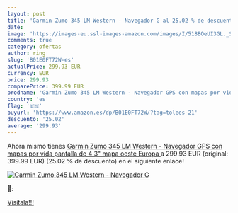 ```yaml
---
layout: post
title: 'Garmin Zumo 345 LM Western - Navegador G al 25.02 % de descuento'
date: 
image: 'https://images-eu.ssl-images-amazon.com/images/I/518BOeUI3GL._SL200_.jpg'
comments: true
category: ofertas
author: ring
slug: 'B01E0FT72W-es'
actualPrice: 299.93 EUR
currency: EUR
price: 299.93
comparePrice: 399.99 EUR
prodname: 'Garmin Zumo 345 LM Western - Navegador GPS con mapas por vida  pantalla de 4 3"   mapa oeste Europa '
country: 'es'
flag: '🇪🇸'
buyurl: 'https://www.amazon.es/dp/B01E0FT72W/?tag=tolees-21'
descuento: '25.02'
average: '299.93'
---
```


Ahora mismo tienes [Garmin Zumo 345 LM Western - Navegador GPS con mapas por vida  pantalla de 4 3"   mapa oeste Europa ](https://www.amazon.es/dp/B01E0FT72W/?tag=tolees-21) a 299.93 EUR (original: 399.99 EUR) (25.02 %  de descuento) en el siguiente enlace!

[![Garmin Zumo 345 LM Western - Navegador G](https://images-eu.ssl-images-amazon.com/images/I/518BOeUI3GL._SL200_.jpg)](https://www.amazon.es/dp/B01E0FT72W/?tag=tolees-21)

🔎:


[Visítala!!!](https://www.amazon.es/dp/B01E0FT72W/?tag=tolees-21)
